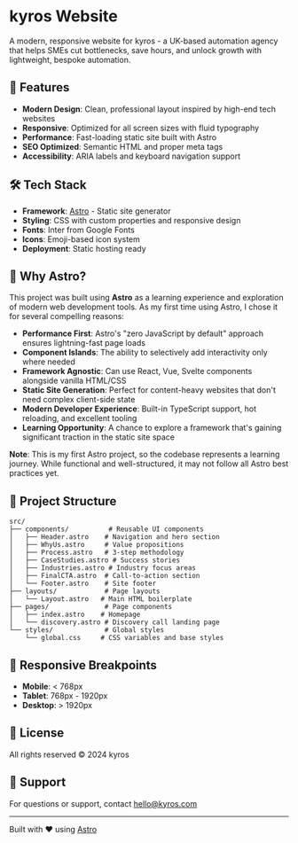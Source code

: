# kyros Website

A modern, responsive website for kyros - a UK-based automation agency that helps SMEs cut bottlenecks, save hours, and unlock growth with lightweight, bespoke automation.

## 🚀 Features

- **Modern Design**: Clean, professional layout inspired by high-end tech websites
- **Responsive**: Optimized for all screen sizes with fluid typography
- **Performance**: Fast-loading static site built with Astro
- **SEO Optimized**: Semantic HTML and proper meta tags
- **Accessibility**: ARIA labels and keyboard navigation support

## 🛠️ Tech Stack

- **Framework**: [Astro](https://astro.build/) - Static site generator
- **Styling**: CSS with custom properties and responsive design
- **Fonts**: Inter from Google Fonts
- **Icons**: Emoji-based icon system
- **Deployment**: Static hosting ready

## 🤔 Why Astro?

This project was built using **Astro** as a learning experience and exploration of modern web development tools. As my first time using Astro, I chose it for several compelling reasons:

- **Performance First**: Astro's "zero JavaScript by default" approach ensures lightning-fast page loads
- **Component Islands**: The ability to selectively add interactivity only where needed
- **Framework Agnostic**: Can use React, Vue, Svelte components alongside vanilla HTML/CSS
- **Static Site Generation**: Perfect for content-heavy websites that don't need complex client-side state
- **Modern Developer Experience**: Built-in TypeScript support, hot reloading, and excellent tooling
- **Learning Opportunity**: A chance to explore a framework that's gaining significant traction in the static site space

**Note**: This is my first Astro project, so the codebase represents a learning journey. While functional and well-structured, it may not follow all Astro best practices yet.

## 📁 Project Structure

```
src/
├── components/          # Reusable UI components
│   ├── Header.astro    # Navigation and hero section
│   ├── WhyUs.astro     # Value propositions
│   ├── Process.astro   # 3-step methodology
│   ├── CaseStudies.astro # Success stories
│   ├── Industries.astro # Industry focus areas
│   ├── FinalCTA.astro  # Call-to-action section
│   └── Footer.astro    # Site footer
├── layouts/            # Page layouts
│   └── Layout.astro   # Main HTML boilerplate
├── pages/              # Page components
│   ├── index.astro    # Homepage
│   └── discovery.astro # Discovery call landing page
└── styles/             # Global styles
    └── global.css     # CSS variables and base styles
```

## 📱 Responsive Breakpoints

- **Mobile**: < 768px
- **Tablet**: 768px - 1920px  
- **Desktop**: > 1920px

## 📄 License

All rights reserved © 2024 kyros

## 🤝 Support

For questions or support, contact hello@kyros.com

---

Built with ❤️ using [Astro](https://astro.build/)
